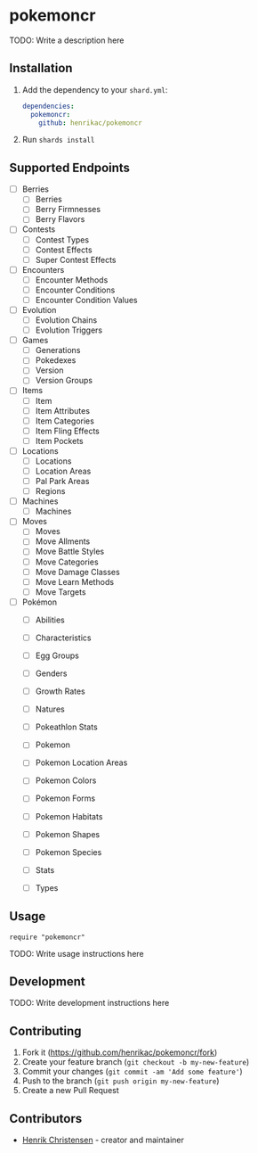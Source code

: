 # pokemoncr

TODO: Write a description here

## Installation

1. Add the dependency to your `shard.yml`:

   ```yaml
   dependencies:
     pokemoncr:
       github: henrikac/pokemoncr
   ```

2. Run `shards install`

## Supported Endpoints

* [ ] Berries
  * [ ] Berries
  * [ ] Berry Firmnesses
  * [ ] Berry Flavors
* [ ] Contests
  * [ ] Contest Types
  * [ ] Contest Effects
  * [ ] Super Contest Effects
* [ ] Encounters
  * [ ] Encounter Methods
  * [ ] Encounter Conditions
  * [ ] Encounter Condition Values
* [ ] Evolution
  * [ ] Evolution Chains
  * [ ] Evolution Triggers
* [ ] Games
  * [ ] Generations
  * [ ] Pokedexes
  * [ ] Version
  * [ ] Version Groups
* [ ] Items
  * [ ] Item
  * [ ] Item Attributes
  * [ ] Item Categories
  * [ ] Item Fling Effects
  * [ ] Item Pockets
* [ ] Locations
  * [ ] Locations
  * [ ] Location Areas
  * [ ] Pal Park Areas
  * [ ] Regions
* [ ] Machines
  * [ ] Machines
* [ ] Moves
  * [ ] Moves
  * [ ] Move Allments
  * [ ] Move Battle Styles
  * [ ] Move Categories
  * [ ] Move Damage Classes
  * [ ] Move Learn Methods
  * [ ] Move Targets
* [ ] Pokémon
  * [ ] Abilities
  * [ ] Characteristics
  * [ ] Egg Groups
  * [ ] Genders
  * [ ] Growth Rates
  * [ ] Natures
  * [ ] Pokeathlon Stats
  * [ ] Pokemon
  * [ ] Pokemon Location Areas
  * [ ] Pokemon Colors
  * [ ] Pokemon Forms
  * [ ] Pokemon Habitats
  * [ ] Pokemon Shapes
  * [ ] Pokemon Species
  * [ ] Stats
  * [ ] Types


## Usage

```crystal
require "pokemoncr"
```

TODO: Write usage instructions here

## Development

TODO: Write development instructions here

## Contributing

1. Fork it (<https://github.com/henrikac/pokemoncr/fork>)
2. Create your feature branch (`git checkout -b my-new-feature`)
3. Commit your changes (`git commit -am 'Add some feature'`)
4. Push to the branch (`git push origin my-new-feature`)
5. Create a new Pull Request

## Contributors

- [Henrik Christensen](https://github.com/henrikac) - creator and maintainer
